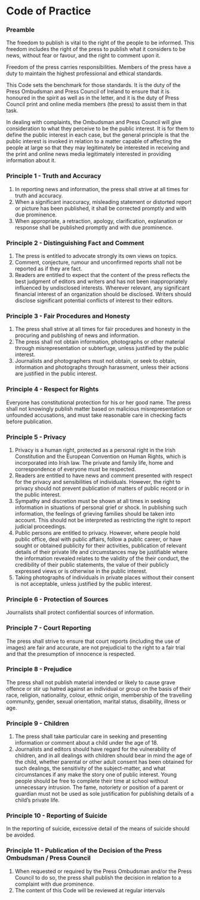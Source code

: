 # Code of Practice

### Preamble

The freedom to publish is vital to the right of the people to be informed. This freedom includes the right of the press to publish what it considers to be news, without fear or favour, and the right to comment upon it.

Freedom of the press carries responsibilities. Members of the press have a duty to maintain the highest professional and ethical standards.

This Code sets the benchmark for those standards. It is the duty of the Press Ombudsman and Press Council of Ireland to ensure that it is honoured in the spirit as well as in the letter, and it is the duty of Press Council print and online media members (the press) to assist them in that task.

In dealing with complaints, the Ombudsman and Press Council will give consideration to what they perceive to be the public interest. It is for them to define the public interest in each case, but the general principle is that the public interest is invoked in relation to a matter capable of affecting the people at large so that they may legitimately be interested in receiving and the print and online news media legitimately interested in providing information about it.

### Principle 1 - Truth and Accuracy

1. In reporting news and information, the press shall strive at all times for truth and accuracy.
2. When a significant inaccuracy, misleading statement or distorted report or picture has been published, it shall be corrected promptly and with due prominence.
3. When appropriate, a retraction, apology, clarification, explanation or response shall be published promptly and with due prominence.

### Principle 2 - Distinguishing Fact and Comment

1. The press is entitled to advocate strongly its own views on topics.
2. Comment, conjecture, rumour and unconfirmed reports shall not be reported as if they are fact.
3. Readers are entitled to expect that the content of the press reflects the best judgment of editors and writers and has not been inappropriately influenced by undisclosed interests. Wherever relevant, any significant financial interest of an organization should be disclosed. Writers should disclose significant potential conflicts of interest to their editors.

### Principle 3 - Fair Procedures and Honesty

1. The press shall strive at all times for fair procedures and honesty in the procuring and publishing of news and information.
2. The press shall not obtain information, photographs or other material through misrepresentation or subterfuge, unless justified by the public interest.
3. Journalists and photographers must not obtain, or seek to obtain, information and photographs through harassment, unless their actions are justified in the public interest.

### Principle 4 - Respect for Rights

Everyone has constitutional protection for his or her good name. The press shall not knowingly publish matter based on malicious misrepresentation or unfounded accusations, and must take reasonable care in checking facts before publication.

### Principle 5 - Privacy

1. Privacy is a human right, protected as a personal right in the Irish Constitution and the European Convention on Human Rights, which is incorporated into Irish law. The private and family life, home and correspondence of everyone must be respected.
2. Readers are entitled to have news and comment presented with respect for the privacy and sensibilities of individuals. However, the right to privacy should not prevent publication of matters of public record or in the public interest.
3. Sympathy and discretion must be shown at all times in seeking information in situations of personal grief or shock. In publishing such information, the feelings of grieving families should be taken into account. This should not be interpreted as restricting the right to report judicial proceedings.
4. Public persons are entitled to privacy. However, where people hold public office, deal with public affairs, follow a public career, or have sought or obtained publicity for their activities, publication of relevant details of their private life and circumstances may be justifiable where the information revealed relates to the validity of the their conduct, the credibility of their public statements, the value of their publicly expressed views or is otherwise in the public interest.
5. Taking photographs of individuals in private places without their consent is not acceptable, unless justified by the public interest.

### Principle 6 - Protection of Sources

Journalists shall protect confidential sources of information.

### Principle 7 - Court Reporting

The press shall strive to ensure that court reports (including the use of images) are fair and accurate, are not prejudicial to the right to a fair trial and that the presumption of innocence is respected.

### Principle 8 - Prejudice

The press shall not publish material intended or likely to cause grave offence or stir up hatred against an individual or group on the basis of their race, religion, nationality, colour, ethnic origin, membership of the travelling community, gender, sexual orientation, marital status, disability, illness or age.

### Principle 9 - Children

1. The press shall take particular care in seeking and presenting information or comment about a child under the age of 18.
2. Journalists and editors should have regard for the vulnerability of children, and in all dealings with children should bear in mind the age of the child, whether parental or other adult consent has been obtained for such dealings, the sensitivity of the subject-matter, and what circumstances if any make the story one of public interest. Young people should be free to complete their time at school without unnecessary intrusion. The fame, notoriety or position of a parent or guardian must not be used as sole justification for publishing details of a child’s private life.

### Principle 10 - Reporting of Suicide

In the reporting of suicide, excessive detail of the means of suicide should be avoided.

### Principle 11 - Publication of the Decision of the Press Ombudsman / Press Council

1. When requested or required by the Press Ombudsman and/or the Press Council to do so, the press shall publish the decision in relation to a complaint with due prominence.
2. The content of this Code will be reviewed at regular intervals

